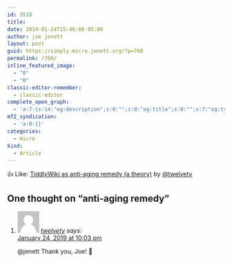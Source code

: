 ```yaml
---
id: 3518
title: 
date: 2019-01-24T15:46:08-05:00
author: joe jenett
layout: post
guid: https://simply.micro.jenett.org/?p=760
permalink: /760/
inline_featured_image:
  - "0"
  - "0"
classic-editor-remember:
  - classic-editor
complete_open_graph:
  - 'a:7:{s:14:"og:description";s:0:"";s:8:"og:title";s:0:"";s:7:"og:type";s:0:"";s:12:"twitter:card";s:7:"summary";s:15:"twitter:creator";s:0:"";s:19:"twitter:description";s:0:"";s:8:"og:image";s:0:"";}'
mf2_syndication:
  - 'a:0:{}'
categories:
  - micro
kind:
  - Article
---
```

👍 Like: [TiddlyWiki as anti-aging remedy (a theory)](http://twelvety.micro.blog/2019/01/24/tiddlywiki-as-antiaging.html "TiddlyWiki as anti-aging remedy (a theory)") by [@twelvety](https://micro.blog/twelvety)

<h2 id="comments-title">One thought on “<span>anti-aging remedy</span>”		</h2>


<ol class="commentlist">
<li class="comment even thread-even depth-1 u-comment h-cite h-entry p-comment" id="li-comment-379">
<article id="comment-379" class="comment " itemprop="comment" itemscope="" itemtype="http://schema.org/Comment">
<footer>
<address class="comment-author p-author author vcard hcard h-card" itemprop="creator" itemscope="" itemtype="http://schema.org/Person">
<img alt="" src="/wp-content/plugins/webmention/img/mm.jpg" srcset="/wp-content/plugins/webmention/img/mm.jpg 2x" class="avatar avatar-50 photo avatar-default u-photo" itemprop="image" loading="lazy" width="50" height="50">				<cite class="fn p-name" itemprop="name"><a href="https://micro.blog/twelvety" rel="external nofollow ugc" class="u-url url">twelvety</a></cite> <span class="says">says:</span>					</address>
<!-- .comment-author .vcard -->

<div class="comment-meta commentmetadata">
<a href="https://micro.blog/twelvety/2018982"><time class="updated published dt-updated dt-published" datetime="2019-01-24T22:03:17-05:00" itemprop="datePublished dateModified dateCreated">
January 24, 2019 at 10:03 pm						</time></a>
</div>
<!-- .comment-meta .commentmetadata -->
</footer>

<div class="comment-content e-content p-summary p-name" itemprop="text name description">
<p>@jenett Thank you, Joe! 🙂</p></div></article></li></ol>